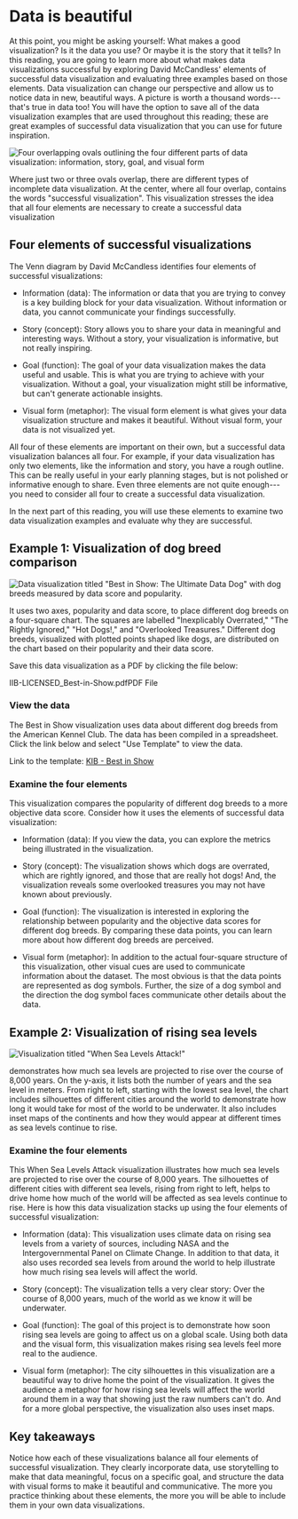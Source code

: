 Data is beautiful
=================

At this point, you might be asking yourself: What makes a good visualization? Is it the data you use? Or maybe it is the story that it tells? In this reading, you are going to learn more about what makes data visualizations successful by exploring David McCandless' elements of successful data visualization and evaluating three examples based on those elements. Data visualization can change our perspective and allow us to notice data in new, beautiful ways. A picture is worth a thousand words---that's true in data too! You will have the option to save all of the data visualization examples that are used throughout this reading; these are great examples of successful data visualization that you can use for future inspiration.

![Four overlapping ovals outlining the four different parts of data visualization: information, story, goal, and visual form](https://d3c33hcgiwev3.cloudfront.net/imageAssetProxy.v1/9uQ2-C0ITLikNvgtCNy44g_62b8f3cdf2c24b4a9512e77f4d602939_Screen-Shot-2021-02-28-at-7.03.08-PM.png?expiry=1645056000000&hmac=3vGugOPGhTpaATXWhoOz-yT2vDQmpt7dSTjJQNVUs1U)

Where just two or three ovals overlap, there are different types of incomplete data visualization. At the center, where all four overlap, contains the words "successful visualization". This visualization stresses the idea that all four elements are necessary to create a successful data visualization


Four elements of successful visualizations
------------------------------------------

The Venn diagram by David McCandless identifies four elements of successful visualizations: 

-   Information (data): The information or data that you are trying to convey is a key building block for your data visualization. Without information or data, you cannot communicate your findings successfully.

-   Story (concept): Story allows you to share your data in meaningful and interesting ways. Without a story, your visualization is informative, but not really inspiring. 

-   Goal (function): The goal of your data visualization makes the data useful and usable. This is what you are trying to achieve with your visualization. Without a goal, your visualization might still be informative, but can't generate actionable insights.

-   Visual form (metaphor): The visual form element is what gives your data visualization structure and makes it beautiful. Without visual form, your data is not visualized yet. 

All four of these elements are important on their own, but a successful data visualization balances all four. For example, if your data visualization has only two elements, like the information and story, you have a rough outline. This can be really useful in your early planning stages, but is not polished or informative enough to share. Even three elements are not quite enough--- you need to consider all four to create a successful data visualization.

In the next part of this reading, you will use these elements to examine two data visualization examples and evaluate why they are successful. 

Example 1: Visualization of dog breed comparison
------------------------------------------------

![Data visualization titled "Best in Show: The Ultimate Data Dog" with dog breeds measured by data score and popularity.](https://d3c33hcgiwev3.cloudfront.net/imageAssetProxy.v1/6afFrxbJTmWnxa8WyR5lFQ_e808d49c36c54a23807d9a4e72a2f62f_Screen-Shot-2021-02-28-at-7.09.53-PM.png?expiry=1645056000000&hmac=DZPf9hOdgUJmL7fGT9zE1QkRUEUOmJnvld5ZGUz77TU)

It uses two axes, popularity and data score, to place different dog breeds on a four-square chart. The squares are labelled "Inexplicably Overrated," "The Rightly Ignored," "Hot Dogs!," and "Overlooked Treasures." Different dog breeds, visualized with plotted points shaped like dogs, are distributed on the chart based on their popularity and their data score.

Save this data visualization as a PDF by clicking the file below:

IIB-LICENSED_Best-in-Show.pdfPDF File



### View the data

The Best in Show visualization uses data about different dog breeds from the American Kennel Club. The data has been compiled in a spreadsheet. Click the link below and select "Use Template" to view the data.

Link to the template: [KIB - Best in Show](https://docs.google.com/spreadsheets/d/1l_HfF5EaN-QgnLc2UYdCc7L2CVrk0p3VdGB1godOyhk/template/preview "KIB - Best in Show")



### Examine the four elements

This visualization compares the popularity of different dog breeds to a more objective data score. Consider how it uses the elements of successful data visualization:

-   Information (data): If you view the data, you can explore the metrics being illustrated in the visualization. 

-   Story (concept): The visualization shows which dogs are overrated, which are rightly ignored, and those that are really hot dogs! And, the visualization reveals some overlooked treasures you may not have known about previously.

-   Goal (function): The visualization is interested in exploring the relationship between popularity and the objective data scores for different dog breeds. By comparing these data points, you can learn more about how different dog breeds are perceived. 

-   Visual form (metaphor): In addition to the actual four-square structure of this visualization, other visual cues are used to communicate information about the dataset. The most obvious is that the data points are represented as dog symbols. Further, the size of a dog symbol and the direction the dog symbol faces communicate other details about the data.  

Example 2: Visualization of rising sea levels
---------------------------------------------

![Visualization titled "When Sea Levels Attack!" ](https://d3c33hcgiwev3.cloudfront.net/imageAssetProxy.v1/awO5nXmjRIiDuZ15o5SIOw_677bc464f8da478cb3893e12682d652c_Screen-Shot-2021-02-28-at-7.11.28-PM.png?expiry=1645056000000&hmac=Q_yG-M3hQVXkb2f9AEvtUyatLfWkeo5nlvlmTr-YS2Y)

demonstrates how much sea levels are projected to rise over the course of 8,000 years. On the y-axis, it lists both the number of years and the sea level in meters. From right to left, starting with the lowest sea level, the chart includes silhouettes of different cities around the world to demonstrate how long it would take for most of the world to be underwater. It also includes inset maps of the continents and how they would appear at different times as sea levels continue to rise.



### Examine the four elements

This When Sea Levels Attack visualization illustrates how much sea levels are projected to rise over the course of 8,000 years. The silhouettes of different cities with different sea levels, rising from right to left, helps to drive home how much of the world will be affected as sea levels continue to rise. Here is how this data visualization stacks up using the four elements of successful visualization:

-   Information (data): This visualization uses climate data on rising sea levels from a variety of sources, including NASA and the Intergovernmental Panel on Climate Change. In addition to that data, it also uses recorded sea levels from around the world to help illustrate how much rising sea levels will affect the world. 

-   Story (concept): The visualization tells a very clear story: Over the course of 8,000 years, much of the world as we know it will be underwater. 

-   Goal (function): The goal of this project is to demonstrate how soon rising sea levels are going to affect us on a global scale. Using both data and the visual form, this visualization makes rising sea levels feel more real to the audience. 

-   Visual form (metaphor): The city silhouettes in this visualization are a beautiful way to drive home the point of the visualization. It gives the audience a metaphor for how rising sea levels will affect the world around them in a way that showing just the raw numbers can't do. And for a more global perspective, the visualization also uses inset maps. 

Key takeaways
-------------

Notice how each of these visualizations balance all four elements of successful visualization. They clearly incorporate data, use storytelling to make that data meaningful, focus on a specific goal, and structure the data with visual forms to make it beautiful and communicative. The more you practice thinking about these elements, the more you will be able to include them in your own data visualizations.